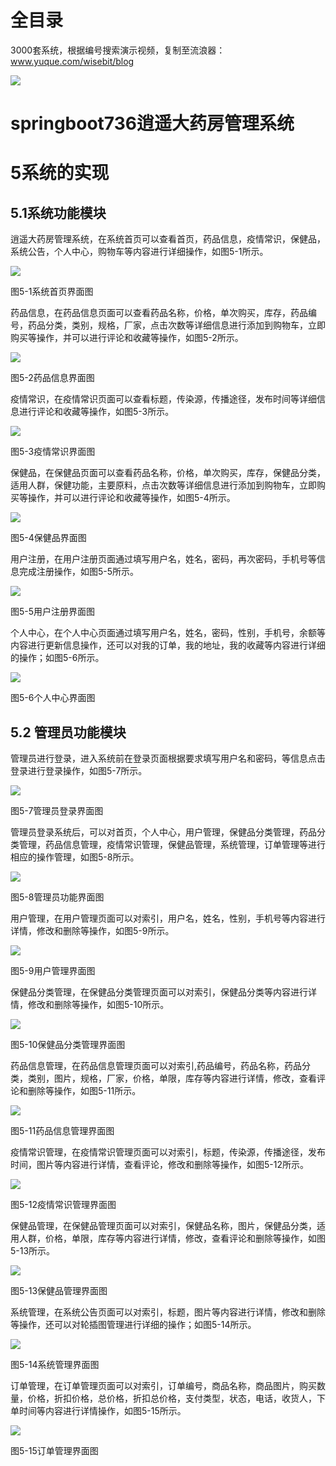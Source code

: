 # 全目录

3000套系统，根据编号搜索演示视频，复制至流浪器：www.yuque.com/wisebit/blog


![](https://bitwise.oss-cn-heyuan.aliyuncs.com/2024/11/06/qq_wechat.png)
# springboot736逍遥大药房管理系统
# 5系统的实现
## 5.1系统功能模块
逍遥大药房管理系统，在系统首页可以查看首页，药品信息，疫情常识，保健品，系统公告，个人中心，购物车等内容进行详细操作，如图5-1所示。

![](/md/blog.019.png)

图5-1系统首页界面图

药品信息，在药品信息页面可以查看药品名称，价格，单次购买，库存，药品编号，药品分类，类别，规格，厂家，点击次数等详细信息进行添加到购物车，立即购买等操作，并可以进行评论和收藏等操作，如图5-2所示。

![](/md/blog.020.png)

图5-2药品信息界面图

疫情常识，在疫情常识页面可以查看标题，传染源，传播途径，发布时间等详细信息进行评论和收藏等操作，如图5-3所示。

![](/md/blog.021.png)

图5-3疫情常识界面图

保健品，在保健品页面可以查看药品名称，价格，单次购买，库存，保健品分类，适用人群，保健功能，主要原料，点击次数等详细信息进行添加到购物车，立即购买等操作，并可以进行评论和收藏等操作，如图5-4所示。

![](/md/blog.022.png)

图5-4保健品界面图

用户注册，在用户注册页面通过填写用户名，姓名，密码，再次密码，手机号等信息完成注册操作，如图5-5所示。

![](/md/blog.023.png)

图5-5用户注册界面图

个人中心，在个人中心页面通过填写用户名，姓名，密码，性别，手机号，余额等内容进行更新信息操作，还可以对我的订单，我的地址，我的收藏等内容进行详细的操作；如图5-6所示。

![](/md/blog.024.png)

图5-6个人中心界面图

## 5.2 管理员功能模块
管理员进行登录，进入系统前在登录页面根据要求填写用户名和密码，等信息点击登录进行登录操作，如图5-7所示。

![](/md/blog.025.png)

图5-7管理员登录界面图

管理员登录系统后，可以对首页，个人中心，用户管理，保健品分类管理，药品分类管理，药品信息管理，疫情常识管理，保健品管理，系统管理，订单管理等进行相应的操作管理，如图5-8所示。

![](/md/blog.026.png)

图5-8管理员功能界面图

用户管理，在用户管理页面可以对索引，用户名，姓名，性别，手机号等内容进行详情，修改和删除等操作，如图5-9所示。

![](/md/blog.027.png)

图5-9用户管理界面图

保健品分类管理，在保健品分类管理页面可以对索引，保健品分类等内容进行详情，修改和删除等操作，如图5-10所示。

![](/md/blog.028.png)

图5-10保健品分类管理界面图

药品信息管理，在药品信息管理页面可以对索引,药品编号，药品名称，药品分类，类别，图片，规格，厂家，价格，单限，库存等内容进行详情，修改，查看评论和删除等操作，如图5-11所示。

![](/md/blog.029.png)

图5-11药品信息管理界面图

疫情常识管理，在疫情常识管理页面可以对索引，标题，传染源，传播途径，发布时间，图片等内容进行详情，查看评论，修改和删除等操作，如图5-12所示。

![](/md/blog.030.png)

图5-12疫情常识管理界面图

保健品管理，在保健品管理页面可以对索引，保健品名称，图片，保健品分类，适用人群，价格，单限，库存等内容进行详情，修改，查看评论和删除等操作，如图5-13所示。

![](/md/blog.031.png)

图5-13保健品管理界面图

系统管理，在系统公告页面可以对索引，标题，图片等内容进行详情，修改和删除等操作，还可以对轮插图管理进行详细的操作；如图5-14所示。

![](/md/blog.032.png)

图5-14系统管理界面图

订单管理，在订单管理页面可以对索引，订单编号，商品名称，商品图片，购买数量，价格，折扣价格，总价格，折扣总价格，支付类型，状态，电话，收货人，下单时间等内容进行详情操作，如图5-15所示。

![](/md/blog.033.png)

图5-15订单管理界面图





